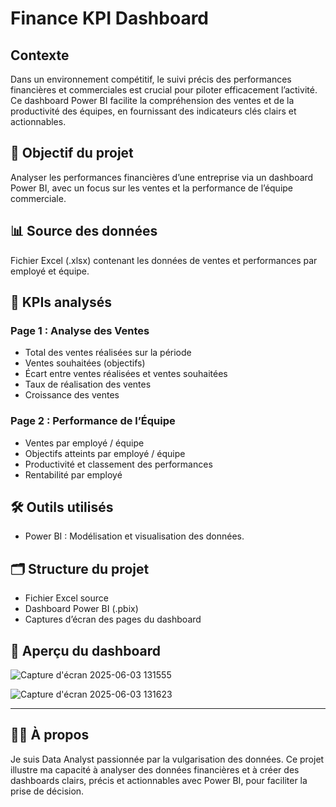 # Finance KPI Dashboard

## Contexte  
Dans un environnement compétitif, le suivi précis des performances financières et commerciales est crucial pour piloter efficacement l’activité. Ce dashboard Power BI facilite la compréhension des ventes et de la productivité des équipes, en fournissant des indicateurs clés clairs et actionnables.


## 🎯 Objectif du projet  
Analyser les performances financières d’une entreprise via un dashboard Power BI, avec un focus sur les ventes et la performance de l’équipe commerciale.

## 📊 Source des données  
Fichier Excel (.xlsx) contenant les données de ventes et performances par employé et équipe.

## 🔑 KPIs analysés  

### Page 1 : Analyse des Ventes  
- Total des ventes réalisées sur la période  
- Ventes souhaitées (objectifs)  
- Écart entre ventes réalisées et ventes souhaitées  
- Taux de réalisation des ventes  
- Croissance des ventes  

### Page 2 : Performance de l’Équipe  
- Ventes par employé / équipe  
- Objectifs atteints par employé / équipe  
- Productivité et classement des performances  
- Rentabilité par employé  

## 🛠️ Outils utilisés  
- Power BI : Modélisation et visualisation des données.

## 🗂️ Structure du projet  
- Fichier Excel source  
- Dashboard Power BI (.pbix)  
- Captures d’écran des pages du dashboard

## 📸 Aperçu du dashboard  
![Capture d'écran 2025-06-03 131555](https://github.com/user-attachments/assets/fddd04e2-7aa5-4fa1-a1b1-19470ca5edac)

![Capture d'écran 2025-06-03 131623](https://github.com/user-attachments/assets/c3da1ae3-97fd-489d-9151-48cca141bd7a)

---

## 👩‍💻 À propos

Je suis Data Analyst passionnée par la vulgarisation des données. Ce projet illustre ma capacité à analyser des données financières et à créer des dashboards clairs, précis et actionnables avec Power BI, pour faciliter la prise de décision.


